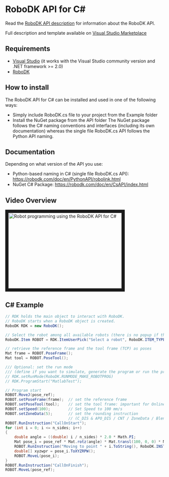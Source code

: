 RoboDK API for C#
======================
Read the [RoboDK API description](../README.md) for information about the RoboDK API.

Full description and template available on [Visual Studio Marketplace](https://marketplace.visualstudio.com/items?itemName=RoboDK.RoboDK-Template)

Requirements
------------
- [Visual Studio](https://www.visualstudio.com/downloads/) (it works with the Visual Studio community version and .NET framework >= 2.0)
- [RoboDK](https://robodk.com/download)

How to install
------------
The RoboDK API for C# can be installed and used in one of the following ways:
- Simply include RoboDK.cs file to your project from the Example folder
- Install the NuGet package from the API folder
The NuGet package follows the C# naming conventions and interfaces (including its own documentation) whereas the single file RoboDK.cs API follows the Python API naming.

Documentation
-------------
Depending on what version of the API you use:
- Python-based naming in C# (single file RoboDK.cs API): https://robodk.com/doc/en/PythonAPI/robolink.html
- NuGet C# Package: https://robodk.com/doc/en/CsAPI/index.html

Video Overview
--------------
<a href="http://www.youtube.com/watch?feature=player_embedded&v=3I6OK1Kd2Eo " target="_blank"><img src="http://img.youtube.com/vi/3I6OK1Kd2Eo/0.jpg" alt="Robot programming using the RoboDK API for C#" width="360" height="240" border="10" /></a>

C# Example
------------
```csharp
// RDK holds the main object to interact with RoboDK.
// RoboDK starts when a RoboDK object is created.
RoboDK RDK = new RoboDK();

// Select the robot among all available robots (there is no popup if there is only 1 robot)
RoboDK.Item ROBOT = RDK.ItemUserPick("Select a robot", RoboDK.ITEM_TYPE_ROBOT);

// retrieve the reference frame and the tool frame (TCP) as poses
Mat frame = ROBOT.PoseFrame();
Mat tool = ROBOT.PoseTool();

/// Optional: set the run mode 
/// (define if you want to simulate, generate the program or run the program on the robot)
// RDK.setRunMode(RoboDK.RUNMODE_MAKE_ROBOTPROG)
// RDK.ProgramStart("MatlabTest");

// Program start
ROBOT.MoveJ(pose_ref);
ROBOT.setPoseFrame(frame);  // set the reference frame
ROBOT.setPoseTool(tool);    // set the tool frame: important for Online Programming
ROBOT.setSpeed(100);        // Set Speed to 100 mm/s
ROBOT.setZoneData(5);       // set the rounding instruction 
                            // (C_DIS & APO_DIS / CNT / ZoneData / Blend Radius / ...)
ROBOT.RunInstruction("CallOnStart");
for (int i = 0; i <= n_sides; i++)
{
    double angle = ((double) i / n_sides) * 2.0 * Math.PI;
    Mat pose_i = pose_ref * Mat.rotz(angle) * Mat.transl(100, 0, 0) * Mat.rotz(-angle);
    ROBOT.RunInstruction("Moving to point " + i.ToString(), RoboDK.INSTRUCTION_COMMENT);
    double[] xyzwpr = pose_i.ToXYZRPW();
    ROBOT.MoveL(pose_i);
}
ROBOT.RunInstruction("CallOnFinish");
ROBOT.MoveL(pose_ref);
```
